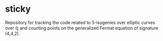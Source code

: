 # sticky

Repository for tracking the code related to 5-isogenies over elliptic curves over $\mathbb{Q}$ and counting points on the generalized Fermat equation of signature 
(4,4,2).

